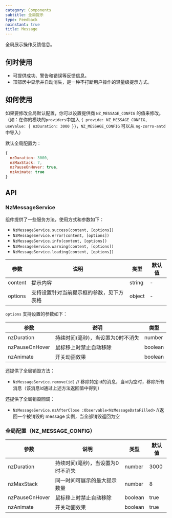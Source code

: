 ```yaml
---
category: Components
subtitle: 全局提示
type: Feedback
noinstant: true
title: Message
---
```


全局展示操作反馈信息。

## 何时使用

- 可提供成功、警告和错误等反馈信息。
- 顶部居中显示并自动消失，是一种不打断用户操作的轻量级提示方式。

## 如何使用

如果要修改全局默认配置，你可以设置提供商 `NZ_MESSAGE_CONFIG` 的值来修改。
（如：在你的模块的`providers`中加入 `{ provide: NZ_MESSAGE_CONFIG, useValue: { nzDuration: 3000 }}`，`NZ_MESSAGE_CONFIG` 可以从 `ng-zorro-antd` 中导入）

默认全局配置为：
```js
{
  nzDuration: 3000,
  nzMaxStack: 7,
  nzPauseOnHover: true,
  nzAnimate: true
}
```

## API

### NzMessageService

组件提供了一些服务方法，使用方式和参数如下：

- `NzMessageService.success(content, [options])`
- `NzMessageService.error(content, [options])`
- `NzMessageService.info(content, [options])`
- `NzMessageService.warning(content, [options])`
- `NzMessageService.loading(content, [options])`

| 参数 | 说明 | 类型 | 默认值 |
| --- | --- | --- | --- |
| content | 提示内容 | string | - |
| options | 支持设置针对当前提示框的参数，见下方表格 | object | - |

`options` 支持设置的参数如下：

| 参数 | 说明 | 类型 |
| --- | --- | --- |
| nzDuration | 持续时间(毫秒)，当设置为0时不消失 | number |
| nzPauseOnHover | 鼠标移上时禁止自动移除 | boolean |
| nzAnimate | 开关动画效果 | boolean |

还提供了全局销毁方法：

- `NzMessageService.remove(id)` // 移除特定id的消息，当id为空时，移除所有消息（该消息id通过上述方法返回值中得到）

还提供了全局销毁回调：

- `NzMessageService.nzAfterClose :Observable<NzMessageDataFilled>` //返回一个被销毁的 message 实例，当全部销毁返回为空

### 全局配置（NZ_MESSAGE_CONFIG）

| 参数 | 说明 | 类型 | 默认值 |
| --- | --- | --- | --- |
| nzDuration | 持续时间(毫秒)，当设置为0时不消失 | number | 3000 |
| nzMaxStack | 同一时间可展示的最大提示数量 | number | 8 |
| nzPauseOnHover | 鼠标移上时禁止自动移除 | boolean | true |
| nzAnimate | 开关动画效果 | boolean | true |
